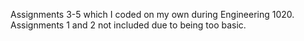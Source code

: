 Assignments 3-5 which I coded on my own during Engineering 1020. Assignments 1 and 2 not included due to being too basic.
